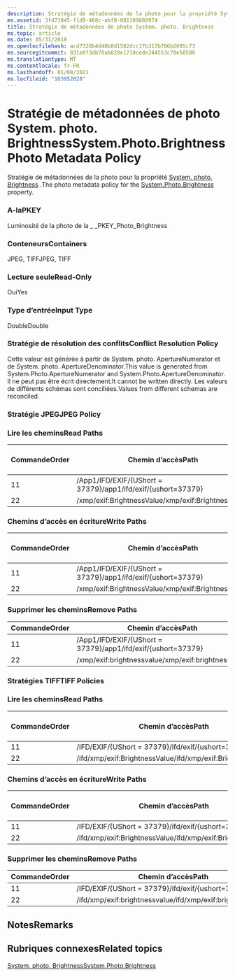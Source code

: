 ```yaml
---
description: Stratégie de métadonnées de la photo pour la propriété System. photo. Brightness.
ms.assetid: 3fd73845-f1d9-468c-abf8-081109880974
title: Stratégie de métadonnées de photo System. photo. Brightness
ms.topic: article
ms.date: 05/31/2018
ms.openlocfilehash: acd7328b4d40b8d1582dcc17b317b706b2695c73
ms.sourcegitcommit: 831e8f3db78ab820e1710cede244553c70e50500
ms.translationtype: MT
ms.contentlocale: fr-FR
ms.lasthandoff: 01/08/2021
ms.locfileid: "103952828"
---
```

# <a name="systemphotobrightness-photo-metadata-policy"></a><span data-ttu-id="c157a-103">Stratégie de métadonnées de photo System. photo. Brightness</span><span class="sxs-lookup"><span data-stu-id="c157a-103">System.Photo.Brightness Photo Metadata Policy</span></span>

<span data-ttu-id="c157a-104">Stratégie de métadonnées de la photo pour la propriété [System. photo. Brightness](../properties/props-system-photo-aperture.md) .</span><span class="sxs-lookup"><span data-stu-id="c157a-104">The photo metadata policy for the [System.Photo.Brightness](../properties/props-system-photo-aperture.md) property.</span></span>

### <a name="pkey"></a><span data-ttu-id="c157a-105">A-la</span><span class="sxs-lookup"><span data-stu-id="c157a-105">PKEY</span></span>

<span data-ttu-id="c157a-106">Luminosité de la photo de la \_ \_</span><span class="sxs-lookup"><span data-stu-id="c157a-106">PKEY\_Photo\_Brightness</span></span>

### <a name="containers"></a><span data-ttu-id="c157a-107">Conteneurs</span><span class="sxs-lookup"><span data-stu-id="c157a-107">Containers</span></span>

<span data-ttu-id="c157a-108">JPEG, TIFF</span><span class="sxs-lookup"><span data-stu-id="c157a-108">JPEG, TIFF</span></span>

### <a name="read-only"></a><span data-ttu-id="c157a-109">Lecture seule</span><span class="sxs-lookup"><span data-stu-id="c157a-109">Read-Only</span></span>

<span data-ttu-id="c157a-110">Oui</span><span class="sxs-lookup"><span data-stu-id="c157a-110">Yes</span></span>

### <a name="input-type"></a><span data-ttu-id="c157a-111">Type d’entrée</span><span class="sxs-lookup"><span data-stu-id="c157a-111">Input Type</span></span>

<span data-ttu-id="c157a-112">Double</span><span class="sxs-lookup"><span data-stu-id="c157a-112">Double</span></span>

### <a name="conflict-resolution-policy"></a><span data-ttu-id="c157a-113">Stratégie de résolution des conflits</span><span class="sxs-lookup"><span data-stu-id="c157a-113">Conflict Resolution Policy</span></span>

<span data-ttu-id="c157a-114">Cette valeur est générée à partir de System. photo. ApertureNumerator et de System. photo. ApertureDenominator.</span><span class="sxs-lookup"><span data-stu-id="c157a-114">This value is generated from System.Photo.ApertureNumerator and System.Photo.ApertureDenominator.</span></span> <span data-ttu-id="c157a-115">Il ne peut pas être écrit directement.</span><span class="sxs-lookup"><span data-stu-id="c157a-115">It cannot be written directly.</span></span> <span data-ttu-id="c157a-116">Les valeurs de différents schémas sont conciliées.</span><span class="sxs-lookup"><span data-stu-id="c157a-116">Values from different schemas are reconciled.</span></span>

### <a name="jpeg-policy"></a><span data-ttu-id="c157a-117">Stratégie JPEG</span><span class="sxs-lookup"><span data-stu-id="c157a-117">JPEG Policy</span></span>

### <a name="read-paths"></a><span data-ttu-id="c157a-118">Lire les chemins</span><span class="sxs-lookup"><span data-stu-id="c157a-118">Read Paths</span></span>



| <span data-ttu-id="c157a-119">Commande</span><span class="sxs-lookup"><span data-stu-id="c157a-119">Order</span></span> | <span data-ttu-id="c157a-120">Chemin d’accès</span><span class="sxs-lookup"><span data-stu-id="c157a-120">Path</span></span>                          | <span data-ttu-id="c157a-121">Format de disque</span><span class="sxs-lookup"><span data-stu-id="c157a-121">Disk Format</span></span> |
|-------|-------------------------------|-------------|
| <span data-ttu-id="c157a-122">1</span><span class="sxs-lookup"><span data-stu-id="c157a-122">1</span></span>     | <span data-ttu-id="c157a-123">/App1/IFD/EXIF/{UShort = 37379}</span><span class="sxs-lookup"><span data-stu-id="c157a-123">/app1/ifd/exif/{ushort=37379}</span></span> |             |
| <span data-ttu-id="c157a-124">2</span><span class="sxs-lookup"><span data-stu-id="c157a-124">2</span></span>     | <span data-ttu-id="c157a-125">/xmp/exif:BrightnessValue</span><span class="sxs-lookup"><span data-stu-id="c157a-125">/xmp/exif:BrightnessValue</span></span>     |             |



 

### <a name="write-paths"></a><span data-ttu-id="c157a-126">Chemins d’accès en écriture</span><span class="sxs-lookup"><span data-stu-id="c157a-126">Write Paths</span></span>



| <span data-ttu-id="c157a-127">Commande</span><span class="sxs-lookup"><span data-stu-id="c157a-127">Order</span></span> | <span data-ttu-id="c157a-128">Chemin d’accès</span><span class="sxs-lookup"><span data-stu-id="c157a-128">Path</span></span>                          | <span data-ttu-id="c157a-129">Format de disque</span><span class="sxs-lookup"><span data-stu-id="c157a-129">Disk Format</span></span> |
|-------|-------------------------------|-------------|
| <span data-ttu-id="c157a-130">1</span><span class="sxs-lookup"><span data-stu-id="c157a-130">1</span></span>     | <span data-ttu-id="c157a-131">/App1/IFD/EXIF/{UShort = 37379}</span><span class="sxs-lookup"><span data-stu-id="c157a-131">/app1/ifd/exif/{ushort=37379}</span></span> |             |
| <span data-ttu-id="c157a-132">2</span><span class="sxs-lookup"><span data-stu-id="c157a-132">2</span></span>     | <span data-ttu-id="c157a-133">/xmp/exif:BrightnessValue</span><span class="sxs-lookup"><span data-stu-id="c157a-133">/xmp/exif:BrightnessValue</span></span>     |             |



 

### <a name="remove-paths"></a><span data-ttu-id="c157a-134">Supprimer les chemins</span><span class="sxs-lookup"><span data-stu-id="c157a-134">Remove Paths</span></span>



| <span data-ttu-id="c157a-135">Commande</span><span class="sxs-lookup"><span data-stu-id="c157a-135">Order</span></span> | <span data-ttu-id="c157a-136">Chemin d’accès</span><span class="sxs-lookup"><span data-stu-id="c157a-136">Path</span></span>                          |
|-------|-------------------------------|
| <span data-ttu-id="c157a-137">1</span><span class="sxs-lookup"><span data-stu-id="c157a-137">1</span></span>     | <span data-ttu-id="c157a-138">/App1/IFD/EXIF/{UShort = 37379}</span><span class="sxs-lookup"><span data-stu-id="c157a-138">/app1/ifd/exif/{ushort=37379}</span></span> |
| <span data-ttu-id="c157a-139">2</span><span class="sxs-lookup"><span data-stu-id="c157a-139">2</span></span>     | <span data-ttu-id="c157a-140">/xmp/exif:brightnessvalue</span><span class="sxs-lookup"><span data-stu-id="c157a-140">/xmp/exif:brightnessvalue</span></span>     |



 

### <a name="tiff-policies"></a><span data-ttu-id="c157a-141">Stratégies TIFF</span><span class="sxs-lookup"><span data-stu-id="c157a-141">TIFF Policies</span></span>

### <a name="read-paths"></a><span data-ttu-id="c157a-142">Lire les chemins</span><span class="sxs-lookup"><span data-stu-id="c157a-142">Read Paths</span></span>



| <span data-ttu-id="c157a-143">Commande</span><span class="sxs-lookup"><span data-stu-id="c157a-143">Order</span></span> | <span data-ttu-id="c157a-144">Chemin d’accès</span><span class="sxs-lookup"><span data-stu-id="c157a-144">Path</span></span>                          | <span data-ttu-id="c157a-145">Format de disque</span><span class="sxs-lookup"><span data-stu-id="c157a-145">Disk Format</span></span> |
|-------|-------------------------------|-------------|
| <span data-ttu-id="c157a-146">1</span><span class="sxs-lookup"><span data-stu-id="c157a-146">1</span></span>     | <span data-ttu-id="c157a-147">/IFD/EXIF/{UShort = 37379}</span><span class="sxs-lookup"><span data-stu-id="c157a-147">/ifd/exif/{ushort=37379}</span></span>      |             |
| <span data-ttu-id="c157a-148">2</span><span class="sxs-lookup"><span data-stu-id="c157a-148">2</span></span>     | <span data-ttu-id="c157a-149">/ifd/xmp/exif:BrightnessValue</span><span class="sxs-lookup"><span data-stu-id="c157a-149">/ifd/xmp/exif:BrightnessValue</span></span> |             |



 

### <a name="write-paths"></a><span data-ttu-id="c157a-150">Chemins d’accès en écriture</span><span class="sxs-lookup"><span data-stu-id="c157a-150">Write Paths</span></span>



| <span data-ttu-id="c157a-151">Commande</span><span class="sxs-lookup"><span data-stu-id="c157a-151">Order</span></span> | <span data-ttu-id="c157a-152">Chemin d’accès</span><span class="sxs-lookup"><span data-stu-id="c157a-152">Path</span></span>                          | <span data-ttu-id="c157a-153">Format de disque</span><span class="sxs-lookup"><span data-stu-id="c157a-153">Disk Format</span></span> |
|-------|-------------------------------|-------------|
| <span data-ttu-id="c157a-154">1</span><span class="sxs-lookup"><span data-stu-id="c157a-154">1</span></span>     | <span data-ttu-id="c157a-155">/IFD/EXIF/{UShort = 37379}</span><span class="sxs-lookup"><span data-stu-id="c157a-155">/ifd/exif/{ushort=37379}</span></span>      |             |
| <span data-ttu-id="c157a-156">2</span><span class="sxs-lookup"><span data-stu-id="c157a-156">2</span></span>     | <span data-ttu-id="c157a-157">/ifd/xmp/exif:BrightnessValue</span><span class="sxs-lookup"><span data-stu-id="c157a-157">/ifd/xmp/exif:BrightnessValue</span></span> |             |



 

### <a name="remove-paths"></a><span data-ttu-id="c157a-158">Supprimer les chemins</span><span class="sxs-lookup"><span data-stu-id="c157a-158">Remove Paths</span></span>



| <span data-ttu-id="c157a-159">Commande</span><span class="sxs-lookup"><span data-stu-id="c157a-159">Order</span></span> | <span data-ttu-id="c157a-160">Chemin d’accès</span><span class="sxs-lookup"><span data-stu-id="c157a-160">Path</span></span>                          |
|-------|-------------------------------|
| <span data-ttu-id="c157a-161">1</span><span class="sxs-lookup"><span data-stu-id="c157a-161">1</span></span>     | <span data-ttu-id="c157a-162">/IFD/EXIF/{UShort = 37379}</span><span class="sxs-lookup"><span data-stu-id="c157a-162">/ifd/exif/{ushort=37379}</span></span>      |
| <span data-ttu-id="c157a-163">2</span><span class="sxs-lookup"><span data-stu-id="c157a-163">2</span></span>     | <span data-ttu-id="c157a-164">/ifd/xmp/exif:brightnessvalue</span><span class="sxs-lookup"><span data-stu-id="c157a-164">/ifd/xmp/exif:brightnessvalue</span></span> |



 

## <a name="remarks"></a><span data-ttu-id="c157a-165">Notes</span><span class="sxs-lookup"><span data-stu-id="c157a-165">Remarks</span></span>

## <a name="related-topics"></a><span data-ttu-id="c157a-166">Rubriques connexes</span><span class="sxs-lookup"><span data-stu-id="c157a-166">Related topics</span></span>

<dl> <dt>

[<span data-ttu-id="c157a-167">System. photo. Brightness</span><span class="sxs-lookup"><span data-stu-id="c157a-167">System.Photo.Brightness</span></span>](../properties/props-system-photo-aperture.md)
</dt> </dl>

 

 
